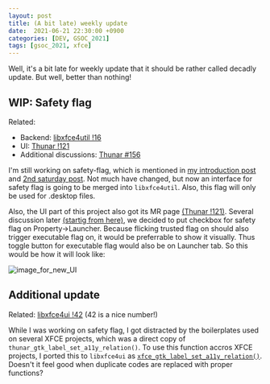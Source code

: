 ```yaml
---
layout: post
title: (A bit late) weekly update
date:  2021-06-21 22:30:00 +0900
categories: [DEV, GSOC_2021]
tags: [gsoc_2021, xfce]
---
```


Well, it's a bit late for weekly update that it should be rather called decadly update. But well, better than nothing!

## WIP: Safety flag

Related:
* Backend: [libxfce4util !16](https://gitlab.xfce.org/xfce/libxfce4util/-/merge_requests/16)
* UI: [Thunar !121](https://gitlab.xfce.org/xfce/thunar/-/merge_requests/121)
* Additional discussions: [Thunar #156](https://gitlab.xfce.org/xfce/thunar/-/issues/156)

I'm still working on safety-flag, which is mentioned in [my introduction post](/GSOC-2021/) and [2nd saturday post](/2nd-Saturday/). Not much have changed, but now an interface for safety flag is going to be merged into `libxfce4util`. Also, this flag will only be used for .desktop files.

Also, the UI part of this project also got its MR page [(Thunar !121)](https://gitlab.xfce.org/xfce/thunar/-/merge_requests/121). Several discussion later [(startig from here)](https://gitlab.xfce.org/xfce/thunar/-/issues/156#note_33081), we decided to put checkbox for safety flag on Property->Launcher. Because flicking trusted flag on should also trigger executable flag on, it would be preferrable to show it visually. Thus toggle button for executable flag would also be on Launcher tab. So this would be how it will look like:

![image_for_new_UI](https://gitlab.xfce.org/xfce/thunar/uploads/e568bd5b36749ada6bf96829106c79bb/image.png)

## Additional update

Related: [libxfce4ui !42](https://gitlab.xfce.org/xfce/libxfce4ui/-/merge_requests/42) (42 is a nice number!)

While I was working on safety flag, I got distracted by the boilerplates used on several XFCE projects, which was a direct copy of `thunar_gtk_label_set_a11y_relation()`. To use this function accros XFCE projects, I ported this to `libxfce4ui` as [`xfce_gtk_label_set_a11y_relation()`](https://gitlab.xfce.org/xfce/libxfce4ui/-/merge_requests/42). Doesn't it feel good when duplicate codes are replaced with proper functions?